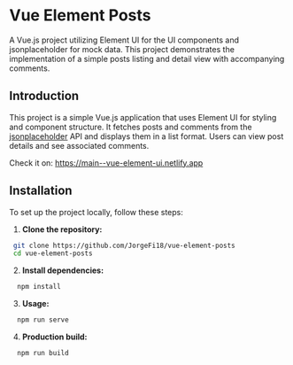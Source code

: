 # Vue Element Posts

A Vue.js project utilizing Element UI for the UI components and jsonplaceholder for mock data. This project demonstrates the implementation of a simple posts listing and detail view with accompanying comments.


## Introduction

This project is a simple Vue.js application that uses Element UI for styling and component structure. It fetches posts and comments from the [jsonplaceholder](https://jsonplaceholder.typicode.com) API and displays them in a list format. Users can view post details and see associated comments.

Check it on: https://main--vue-element-ui.netlify.app

## Installation

To set up the project locally, follow these steps:

1. **Clone the repository:**

  ```sh
   git clone https://github.com/JorgeFi18/vue-element-posts
   cd vue-element-posts
  ```
2. **Install dependencies:**

```sh
  npm install
```

3. **Usage:**

```sh
  npm run serve
```

4. **Production build:**

```sh
  npm run build
```